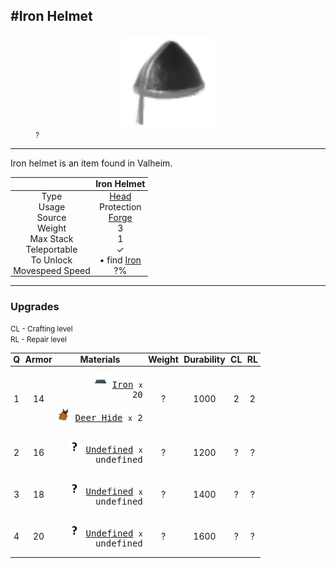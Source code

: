 <meta property="og:title" content="Iron Helmet - MoreValheim" /><meta property="og:type" content="website" /><meta property="og:image" content="/assets/iron_helmet.png" /><meta property="og:description" content="Iron Helmet is an item found in Valheim." /><meta name="theme-color" content="#546D78"><meta name="twitter:card" content="summary_large_image">
#Iron Helmet
-------------
<style>img {width:20px;}.tb {width:150px;display: block;margin-left: auto;margin-right: auto;}</style>

<style>.md-typeset table:not([class]) th:not([align]) {min-width:unset!important;}</style>
<style>td{padding:0em 0.3em!important;text-align:center!important;border-left:.05rem solid var(--md-default-fg-color--lightest)}</style>

<style>th{padding:0.1em 0.3em!important;text-align:center!important;font-weight:bold}</style>

<style>pre{text-align:right!important}</style>
<style>table tr td:first-child {border-left: 0;};</style>

<figure><img src="/assets/iron_helmet.png" class="tb" /><figcaption><small>?</small></figcaption></figure>

-------------

Iron helmet is an item found in Valheim.

|        | Iron Helmet              |
| ----------- | ------------------------------------ |
| Type | [Head](../../types/head)
| Usage | Protection<br>
| Source | [Forge](../../objects/forge)
| Weight | 3 |
| Max Stack | 1 |
| Teleportable | ✓
| To Unlock | • find [Iron](../../items/iron)<br>
| Movespeed Speed | ?%


-------------

### Upgrades

<small>CL - Crafting level</small><br><small>RL - Repair level</small>

| Q | Armor | Materials | Weight | Durability | CL | RL |
| - | - | - | - | - | - | - |
| 1 | 14 | <pre>[![Iron](/assets/iron.png)](../../items/iron) [Iron](../../items/iron) <small>x</small> 20</pre><pre>[![Deer Hide](/assets/deer_hide.png)](../../items/deer_hide) [Deer Hide](../../items/deer_hide) <small>x</small> 2</pre> | ? | 1000 | 2 | 2 |
| 2 | 16 | <pre>[![Undefined](/assets/undefined.png)](../../items/undefined) [Undefined](../../items/undefined) <small>x</small> undefined</pre> | ? | 1200 | ? | ? |
| 3 | 18 | <pre>[![Undefined](/assets/undefined.png)](../../items/undefined) [Undefined](../../items/undefined) <small>x</small> undefined</pre> | ? | 1400 | ? | ? |
| 4 | 20 | <pre>[![Undefined](/assets/undefined.png)](../../items/undefined) [Undefined](../../items/undefined) <small>x</small> undefined</pre> | ? | 1600 | ? | ? |